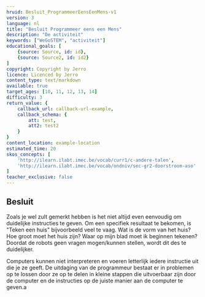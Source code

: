 ```yaml
---
hruid: Besluit_ProgrammeerEensEenMens-v1
version: 3
language: nl
title: "Besluit Programmeer eens een Mens"
description: "De activiteit"
keywords: ["WeGoSTEM", "activiteit"]
educational_goals: [
    {source: Source, id: id}, 
    {source: Source2, id: id2}
]
copyright: Copyright by Jerro
licence: Licenced by Jerro
content_type: text/markdown
available: true
target_ages: [10, 11, 12, 13, 14]
difficulty: 3
return_value: {
    callback_url: callback-url-example,
    callback_schema: {
        att: test,
        att2: test2
    }
}
content_location: example-location
estimated_time: 20
skos_concepts: [
    'http://ilearn.ilabt.imec.be/vocab/curr1/c-andere-talen', 
    'http://ilearn.ilabt.imec.be/vocab/ondniv/sec-gr2-doorstroom-aso'
]
teacher_exclusive: false
---
```


## Besluit

Zoals je wel zult gemerkt hebben is het niet altijd even eenvoudig om duidelijke instructies te geven. Om een specifiek resultaat te bekomen, is "Teken een huis" bijvoorbeeld veel te vaag. Wat is de vorm van het huis? Hoe groot moet het huis zijn? Waar op mijn blad moet ik beginnen tekenen? Doordat de robots geen vragen mogen/kunnen stellen, wordt dit des te duidelijker.

Computers kunnen niet interpreteren en voeren letterlijk iedere instructie uit die je ze geeft. De uitdaging van de programmeur bestaat er in problemen op te lossen door ze op te delen in kleine stappen die uitvoerbaar zijn door de computer en de instructies op de juiste manier aan de computer te geven.a